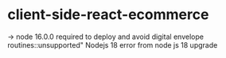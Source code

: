 # client-side-react-ecommerce
-> node 16.0.0 required to deploy and avoid digital envelope routines::unsupported" Nodejs 18 error from node js 18 upgrade

